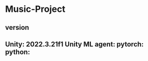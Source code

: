 # Music-Project

version
-------------------
Unity: 2022.3.21f1
Unity ML agent:
pytorch:
python:
-------------------
